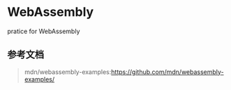 # WebAssembly
pratice for WebAssembly



## 参考文档
> mdn/webassembly-examples:https://github.com/mdn/webassembly-examples/